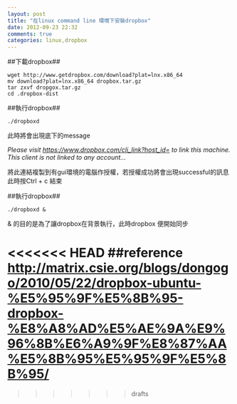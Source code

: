 ```yaml
---
layout: post
title: "在linux command line 環境下安裝dropbox"
date: 2012-09-23 22:32
comments: true
categories: linux,dropbox
---
```


##下載dropbox##

	wget http://www.getdropbox.com/download?plat=lnx.x86_64
	mv download?plat=lnx.x86_64 dropbox.tar.gz
	tar zxvf dropgox.tar.gz
	cd .dropbox-dist

##執行dropbox##

	./dropboxd

此時將會出現底下的message

*Please visit https://www.dropbox.com/cli_link?host_id= to link this machine.
This client is not linked to any account…*


將此連結複製到有gui環境的電腦作授權，若授權成功將會出現successful的訊息  
此時按Ctrl + c 結束

##執行dropbox##

	./dropboxd &

&  的目的是為了讓dropbox在背景執行，此時dropbox 便開始同步


<<<<<<< HEAD
##reference  
<http://matrix.csie.org/blogs/dongogo/2010/05/22/dropbox-ubuntu-%E5%95%9F%E5%8B%95-dropbox-%E8%A8%AD%E5%AE%9A%E9%96%8B%E6%A9%9F%E8%87%AA%E5%8B%95%E5%95%9F%E5%8B%95/>
=======
>>>>>>> drafts
